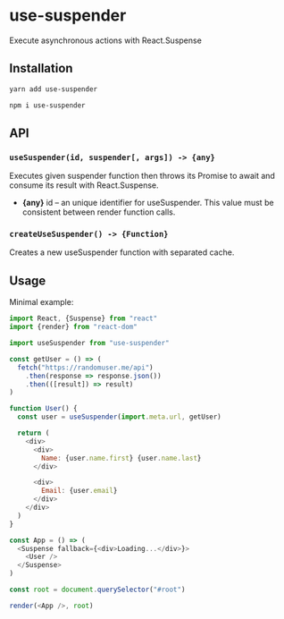# use-suspender

Execute asynchronous actions with React.Suspense

## Installation

```sh
yarn add use-suspender
```

```sh
npm i use-suspender
```

## API

### `useSuspender(id, suspender[, args]) -> {any}`

Executes given suspender function then throws its Promise
to await and consume its result with React.Suspense.

- **{any}** id – an unique identifier for useSuspender.
  This value must be consistent between render function calls.

### `createUseSuspender() -> {Function}`

Creates a new useSuspender function with separated cache.

## Usage

Minimal example:

```js
import React, {Suspense} from "react"
import {render} from "react-dom"

import useSuspender from "use-suspender"

const getUser = () => (
  fetch("https://randomuser.me/api")
    .then(response => response.json())
    .then(([result]) => result)
)

function User() {
  const user = useSuspender(import.meta.url, getUser)

  return (
    <div>
      <div>
        Name: {user.name.first} {user.name.last}
      </div>

      <div>
        Email: {user.email}
      </div>
    </div>
  )
}

const App = () => (
  <Suspense fallback={<div>Loading...</div>}>
    <User />
  </Suspense>
)

const root = document.querySelector("#root")

render(<App />, root)
```
